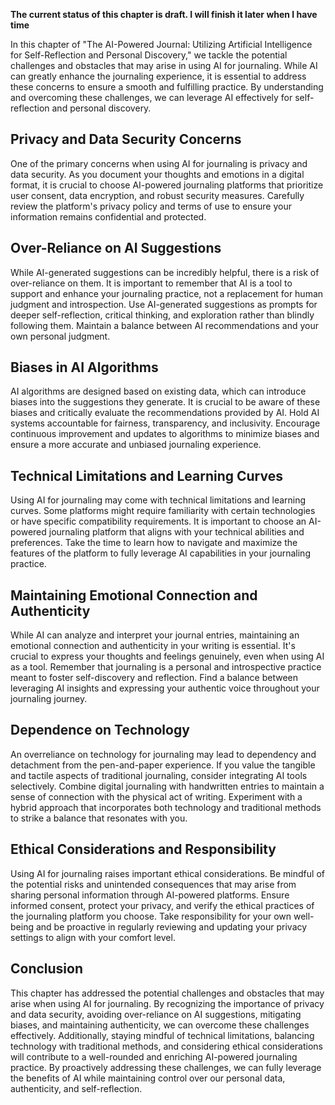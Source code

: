 **The current status of this chapter is draft. I will finish it later when I have time**

In this chapter of "The AI-Powered Journal: Utilizing Artificial Intelligence for Self-Reflection and Personal Discovery," we tackle the potential challenges and obstacles that may arise in using AI for journaling. While AI can greatly enhance the journaling experience, it is essential to address these concerns to ensure a smooth and fulfilling practice. By understanding and overcoming these challenges, we can leverage AI effectively for self-reflection and personal discovery.

Privacy and Data Security Concerns
----------------------------------

One of the primary concerns when using AI for journaling is privacy and data security. As you document your thoughts and emotions in a digital format, it is crucial to choose AI-powered journaling platforms that prioritize user consent, data encryption, and robust security measures. Carefully review the platform's privacy policy and terms of use to ensure your information remains confidential and protected.

Over-Reliance on AI Suggestions
-------------------------------

While AI-generated suggestions can be incredibly helpful, there is a risk of over-reliance on them. It is important to remember that AI is a tool to support and enhance your journaling practice, not a replacement for human judgment and introspection. Use AI-generated suggestions as prompts for deeper self-reflection, critical thinking, and exploration rather than blindly following them. Maintain a balance between AI recommendations and your own personal judgment.

Biases in AI Algorithms
-----------------------

AI algorithms are designed based on existing data, which can introduce biases into the suggestions they generate. It is crucial to be aware of these biases and critically evaluate the recommendations provided by AI. Hold AI systems accountable for fairness, transparency, and inclusivity. Encourage continuous improvement and updates to algorithms to minimize biases and ensure a more accurate and unbiased journaling experience.

Technical Limitations and Learning Curves
-----------------------------------------

Using AI for journaling may come with technical limitations and learning curves. Some platforms might require familiarity with certain technologies or have specific compatibility requirements. It is important to choose an AI-powered journaling platform that aligns with your technical abilities and preferences. Take the time to learn how to navigate and maximize the features of the platform to fully leverage AI capabilities in your journaling practice.

Maintaining Emotional Connection and Authenticity
-------------------------------------------------

While AI can analyze and interpret your journal entries, maintaining an emotional connection and authenticity in your writing is essential. It's crucial to express your thoughts and feelings genuinely, even when using AI as a tool. Remember that journaling is a personal and introspective practice meant to foster self-discovery and reflection. Find a balance between leveraging AI insights and expressing your authentic voice throughout your journaling journey.

Dependence on Technology
------------------------

An overreliance on technology for journaling may lead to dependency and detachment from the pen-and-paper experience. If you value the tangible and tactile aspects of traditional journaling, consider integrating AI tools selectively. Combine digital journaling with handwritten entries to maintain a sense of connection with the physical act of writing. Experiment with a hybrid approach that incorporates both technology and traditional methods to strike a balance that resonates with you.

Ethical Considerations and Responsibility
-----------------------------------------

Using AI for journaling raises important ethical considerations. Be mindful of the potential risks and unintended consequences that may arise from sharing personal information through AI-powered platforms. Ensure informed consent, protect your privacy, and verify the ethical practices of the journaling platform you choose. Take responsibility for your own well-being and be proactive in regularly reviewing and updating your privacy settings to align with your comfort level.

Conclusion
----------

This chapter has addressed the potential challenges and obstacles that may arise when using AI for journaling. By recognizing the importance of privacy and data security, avoiding over-reliance on AI suggestions, mitigating biases, and maintaining authenticity, we can overcome these challenges effectively. Additionally, staying mindful of technical limitations, balancing technology with traditional methods, and considering ethical considerations will contribute to a well-rounded and enriching AI-powered journaling practice. By proactively addressing these challenges, we can fully leverage the benefits of AI while maintaining control over our personal data, authenticity, and self-reflection.
